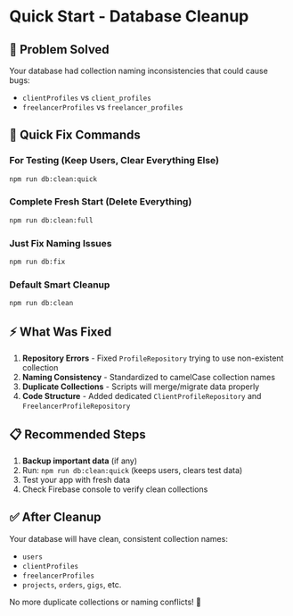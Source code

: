 # Quick Start - Database Cleanup

## 🚨 Problem Solved
Your database had collection naming inconsistencies that could cause bugs:
- `clientProfiles` vs `client_profiles`
- `freelancerProfiles` vs `freelancer_profiles`

## 🚀 Quick Fix Commands

### For Testing (Keep Users, Clear Everything Else)
```bash
npm run db:clean:quick
```

### Complete Fresh Start (Delete Everything)
```bash
npm run db:clean:full
```

### Just Fix Naming Issues
```bash
npm run db:fix
```

### Default Smart Cleanup
```bash
npm run db:clean
```

## ⚡ What Was Fixed

1. **Repository Errors** - Fixed `ProfileRepository` trying to use non-existent collection
2. **Naming Consistency** - Standardized to camelCase collection names
3. **Duplicate Collections** - Scripts will merge/migrate data properly
4. **Code Structure** - Added dedicated `ClientProfileRepository` and `FreelancerProfileRepository`

## 📋 Recommended Steps

1. **Backup important data** (if any)
2. Run: `npm run db:clean:quick` (keeps users, clears test data)
3. Test your app with fresh data
4. Check Firebase console to verify clean collections

## ✅ After Cleanup

Your database will have clean, consistent collection names:
- `users`
- `clientProfiles` 
- `freelancerProfiles`
- `projects`, `orders`, `gigs`, etc.

No more duplicate collections or naming conflicts! 🎉 